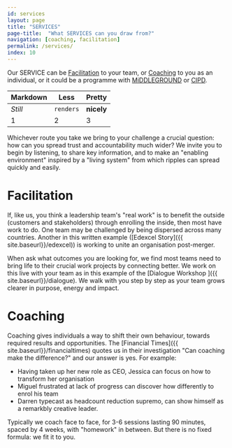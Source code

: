 ```yaml
---
id: services
layout: page
title: "SERVICES"
page-title:  "What SERVICES can you draw from?"
navigation: [coaching, facilitation]
permalink: /services/
index: 10
---
```


Our SERVICE can be [Facilitation](#Facilitation) to your team, or [Coaching](#Coaching) to you as an individual, or it could be a programme with [MiDDLEGROUND](http://www.middle-ground.co.uk) or [CIPD](http://www.cipd.co.uk/training/ORDDTC).

Markdown | Less | Pretty
--- | --- | ---
*Still* | `renders` | **nicely**
1 | 2 | 3

Whichever route you take we bring to your challenge a crucial question: how can you spread trust and accountability much wider? We invite you to begin by listening, to share key information, and to make an "enabling environment" inspired by a "living system" from which ripples can spread quickly and easily.

<a name="Facilitation"></a>
Facilitation
============

If, like us, you think a leadership team's "real work" is to benefit the outside (customers and stakeholders) through enrolling the inside, then most have work to do. One team may be challenged by being dispersed across many countries. Another in this written example ([Edexcel Story]({{ site.baseurl}}/edexcel)) is working to unite an organisation post-merger.

When ask what outcomes you are looking for, we find most teams need to bring life to their crucial work projects by connecting better. We work on this live with your team as in this example of the [Dialogue Workshop ]({{ site.baseurl}}/dialogue). We walk with you step by step as your team grows clearer in purpose, energy and impact.

<a name="Coaching"></a>
Coaching
========

Coaching gives individuals a way to shift their own behaviour, towards required results and opportunities. The [Financial Times]({{ site.baseurl}}/financialtimes) quotes us in their investigation "Can coaching make the difference?" and our answer is yes. For example:

- Having taken up her new role as CEO, Jessica can focus on how to transform her organisation
- Miguel frustrated at lack of progress can discover how differently to enrol his team
- Darren typecast as headcount reduction supremo, can show himself as a remarkbly creative leader.

Typically we coach face to face, for 3-6 sessions lasting 90 minutes, spaced by 4 weeks, with "homework" in between. But there is no fixed formula: we fit it to you.  







